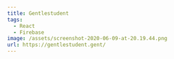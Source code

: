 ```yaml
---
title: Gentlestudent
tags:
  - React
  - Firebase
image: /assets/screenshot-2020-06-09-at-20.19.44.png
url: https://gentlestudent.gent/
---
```

